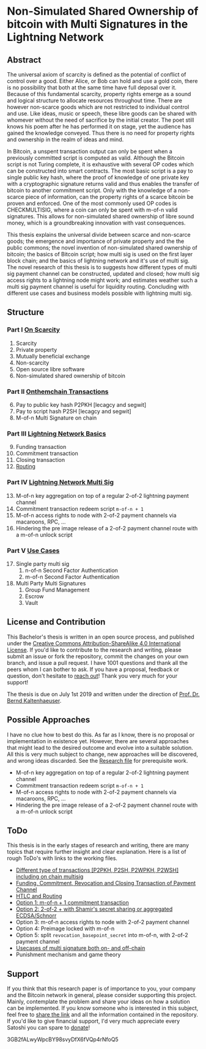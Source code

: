 # Non-Simulated Shared Ownership of bitcoin with Multi Signatures in the Lightning Network

## Abstract

The universal axiom of scarcity is defined as the potential of conflict of control over a good. Either Alice, or Bob can hold and use a gold coin, there is no possibility that both at the same time have full deposal over it. Because of this fundamental scarcity, property rights emerge as a sound and logical structure to allocate resources throughout time. There are however non-scarce goods which are not restricted to individual control and use. Like ideas, music or speech, these libre goods can be shared with whomever without the need of sacrifice by the initial creator. The poet still knows his poem after he has performed it on stage, yet the audience has gained the knowledge conveyed. Thus there is no need for property rights and ownership in the realm of ideas and mind.

In Bitcoin, a unspent transaction output can only be spent when a previously committed script is computed as valid. Although the Bitcoin script is not Turing complete, it is exhaustive with several OP codes which can be constructed into smart contracts. The most basic script is a pay to single public key hash, where the proof of knowledge of one private key with a cryptographic signature returns valid and thus enables the transfer of bitcoin to another commitment script. Only with the knowledge of a non-scarce piece of information, can the property rights of a scarce bitcoin be proven and enforced. One of the most commonly used OP codes is CHECKMULTISIG, where a coin can only be spent with m-of-n valid signatures. This allows for non-simulated shared ownership of libre sound money, which is a groundbreaking innovation with vast consequences.

This thesis explains the universal divide between scarce and non-scarce goods; the emergence and importance of private property and the the public commons; the novel invention of non-simulated shared ownership of bitcoin; the basics of Bitcoin script; how multi sig is used on the first layer block chain; and the basics of lightning network and it's use of multi sig. The novel research of this thesis is to suggests how different types of multi sig payment channel can be constructed, updated and closed; how multi sig access rights to a lightning node might work; and estimates weather such a multi sig payment channel is useful for liquidity routing. Concluding with different use cases and business models possible with lightning multi sig.

## Structure

### Part I [On Scarcity](/Scarcity.asciidoc)

1. Scarcity
2. Private property
3. Mutually beneficial exchange
4. Non-scarcity
5. Open source libre software
6. Non-simulated shared ownership of bitcoin

### Part II [Onthemchain Transactions](/Transaction.asciidoc)

6. Pay to public key hash P2PKH [lecagcy and segwit]
7. Pay to script hash P2SH [lecagcy and segwit]
8. M-of-n Multi Signature on chain

### Part III [Lightning Network Basics](/PaymentChannel.asciidoc)

9. Funding transaction
10. Commitment transaction
11. Closing transaction
12. [Routing](/Routing.asciidoc)

### Part IV [Lightning Network Multi Sig](/LightningMultiSigTransaction.asciidoc)

13. M-of-n key aggregation on top of a regular 2-of-2 lightning payment channel
14. Commitment transaction redeem script `m-of-n + 1`
15. M-of-n access rights to node with 2-of-2 payment channels via macaroons, RPC, ...
16. Hindering the pre image release of a 2-of-2 payment channel route with a m-of-n unlock script

### Part V [Use Cases](/UseCase.asciidoc)

17. Single party multi sig
    1.  n-of-n Second Factor Authentication
    2.  m-of-n Second Factor Authentication
18. Multi Party Multi Signatures
    1.  Group Fund Management
    2.  Escrow
    3.  Vault

## License and Contribution

This Bachelor's thesis is written in an open source process, and published under the [Creative Commons Attribution-ShareAlike 4.0 International License](https://creativecommons.org/licenses/by/4.0/legalcode). If you'd like to contribute to the research and writing, please submit an issue or fork the repository, commit the changes on your own branch, and issue a pull request. I have 1001 questions and thank all the peers whom I can bother to ask. If you have a proposal, feedback or question, don't hesitate to [reach out](https://towardsliberty.com/contact)! Thank you very much for your support!

The thesis is due on July 1st 2019 and written under the direction of [Prof. Dr. Bernd Kaltenhaeuser](https://www.dhbw-vs.de/hochschule/mitarbeitende/bernd-kaltenhaeuser.html).

## Possible Approaches

I have no clue how to best do this. As far as I know, there is no proposal or implementation in existence yet. However, there are several approaches that might lead to the desired outcome and evolve into a suitable solution. All this is very much subject to change, new approaches will be discovered, and wrong ideas discarded. See the [Research file](/Research.asciidoc) for prerequisite work.

* M-of-n key aggregation on top of a regular 2-of-2 lightning payment channel
* Commitment transaction redeem script `m-of-n + 1`
* M-of-n access rights to node with 2-of-2 payment channels via macaroons, RPC, ...
* Hindering the pre image release of a 2-of-2 payment channel route with a m-of-n unlock script

## ToDo

This thesis is in the early stages of research and writing, there are many topics that require further insight and clear explanation. Here is a list of rough ToDo's with links to the working files.

* [Different type of transactions [P2PKH, P2SH, P2WPKH, P2WSH] including on chain multisig](/Transaction.asciidoc)
* [Funding, Commitment, Revocation and Closing Transaction of Payment Channel](/PaymentChannel.asciidoc)
* [HTLC and Routing](/Routing.asciidoc)
* [Option 1: m-of-n + 1 commitment transaction](/LightningMultiSigTransaction.asciidoc)
* [Option 2: 2-of-2 + with Shamir's secret sharing or aggregated ECDSA/Schnorr](/LightningMultiSigTransaction.asciidoc)
* Option 3: m-of-n access rights to node with 2-of-2 payment channel
* Option 4: Preimage locked with m-of-n
* Option 5: split `revocation_basepoint_secret` into m-of-n, with 2-of-2 payment channel
* [Usecases of multi signature both on- and off-chain](/UseCase.asciidoc)
* Punishment mechanism and game theory

## Support

If you think that this research paper is of importance to you, your company and the Bitcoin network in general, please consider supporting this project. Mainly, contemplate the problem and share your ideas on how a solution can be implemented. If you know someone who is interested in this subject, feel free to [share the link](https://github.com/MaxHillebrand/LightningMultiSig/) and all the information contained in the repository. If you'd like to give financial support, I'd very much appreciate every Satoshi you can spare to [donate](https://tallyco.in/HillebrandMax)!

3GB2fALwyWpcBY98svyDfX6fVQp4rNfoQ5